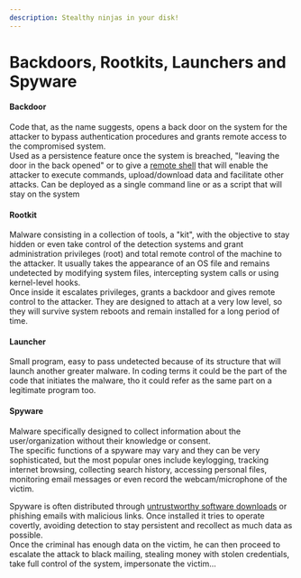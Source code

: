 ```yaml
---
description: Stealthy ninjas in your disk!
---
```


# Backdoors, Rootkits, Launchers and Spyware

#### Backdoor

Code that, as the name suggests, opens a back door on the system for the attacker to bypass authentication procedures and grants remote access to the compromised system. \
Used as a persistence feature once the system is breached, "leaving the door in the back opened" or to give a [remote shell](../pentesting-methodology-and-techniques/post-exploitation-and-persistence/types-of-shells.md) that will enable the attacker to execute commands, upload/download data and facilitate other attacks. Can be deployed as a single command line or as a script that will stay on the system

#### Rootkit

Malware consisting in a collection of tools, a "kit", with the objective to stay hidden or even take control of the detection systems and grant administration privileges (root) and total remote control of the machine to the attacker. It usually takes the appearance of an OS file and remains undetected by modifying system files, intercepting system calls or using kernel-level hooks. \
Once inside it escalates privileges, grants a backdoor and gives remote control to the attacker. They are designed to attach at a very low level, so they will survive system reboots and remain installed for a long period of time.

#### Launcher

Small program, easy to pass undetected because of its structure that will launch another greater malware. In coding terms it could be the part of the code that initiates the malware, tho it could refer as the same part on a legitimate program too.

#### Spyware

Malware specifically designed to collect information about the user/organization without their knowledge or consent.\
The specific functions of a spyware may vary and they can be very sophisticated, but the most popular ones include keylogging, tracking internet browsing, collecting search history, accessing personal files, monitoring email messages or even record the webcam/microphone of the victim.

Spyware is often distributed through [untrustworthy software downloads](viruses-worms-and-trojans.md) or phishing emails with malicious links. Once installed it tries to operate covertly, avoiding detection to stay persistent and recollect as much data as possible. \
Once the criminal has enough data on the victim, he can then proceed to escalate the attack to black mailing, stealing money with stolen credentials, take full control of the system, impersonate the victim...
